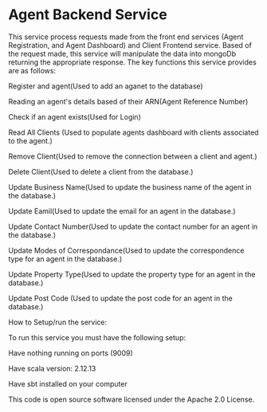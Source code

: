 # Agent Backend Service

This service process requests made from the front end services (Agent Registration, and Agent Dashboard) and Client Frontend service. Based of the request made, this service will manipulate the data into mongoDb returning the appropriate response. The key functions this service provides are as follows:

  Register and agent(Used to add an aganet to the database)

  Reading an agent's details based of their ARN(Agent Reference Number)

  Check if an agent exists(Used for Login)

  Read All Clients (Used to populate agents dashboard with clients associated to the agent.)

  Remove Client(Used to remove the connection between a client and agent.)

  Delete Client(Used to delete a client from the database.)

  Update Business Name(Used to update the business name of the agent in the database.)

  Update Eamil(Used to update the email for an agent in the database.)

  Update Contact Number(Used to update the contact number for an agent in the database.)

  Update Modes of Correspondance(Used to update the correspondence type for an agent in the database.)

  Update Property Type(Used to update the property type for an agent in the database.)

  Update Post Code (Used to update the post code for an agent in the database.)

How to Setup/run the service:

  To run this service you must have the following setup:

  Have nothing running on ports (9009)

  Have scala version: 2.12.13

  Have sbt installed on your computer

This code is open source software licensed under the Apache 2.0 License.

